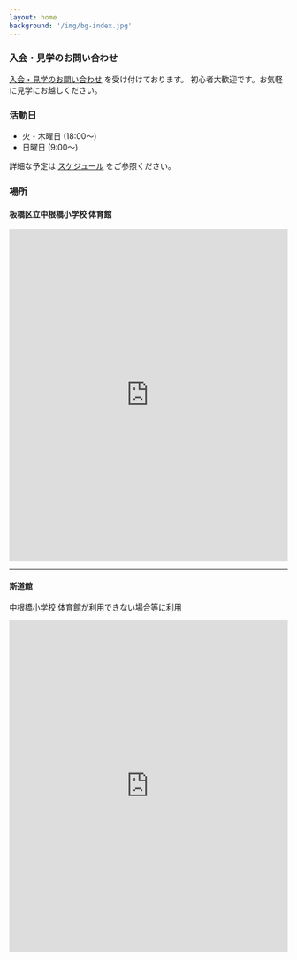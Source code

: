 ```yaml
---
layout: home
background: '/img/bg-index.jpg'
---
```


### 入会・見学のお問い合わせ

[入会・見学のお問い合わせ](contact) を受け付けております。
初心者大歓迎です。お気軽に見学にお越しください。


### 活動日

* 火・木曜日 (18:00〜)
* 日曜日 (9:00〜)

詳細な予定は [スケジュール](schedule) をご参照ください。

### 場所

#### 板橋区立中根橋小学校 体育館

<iframe src="https://www.google.com/maps/embed?pb=!1m18!1m12!1m3!1d3237.831170690722!2d139.69913641929628!3d35.7549541907433!2m3!1f0!2f0!3f0!3m2!1i1024!2i768!4f13.1!3m3!1m2!1s0x601892c8ab701d39%3A0xf26b1735e1afde7!2z5p2_5qmL5Yy656uL5Lit5qC55qmL5bCP5a2m5qCh!5e0!3m2!1sja!2sjp!4v1746616356741!5m2!1sja!2sjp" width="100%" height="600" style="border:0;" allowfullscreen="" loading="lazy" referrerpolicy="no-referrer-when-downgrade"></iframe>

---- 

#### 斯道館

中根橋小学校 体育館が利用できない場合等に利用

<iframe src="https://www.google.com/maps/embed?pb=!1m18!1m12!1m3!1d3237.8295061174285!2d139.6964406!3d35.754995099999995!2m3!1f0!2f0!3f0!3m2!1i1024!2i768!4f13.1!3m3!1m2!1s0x60189372ef71558b%3A0xc990669e65edb5cc!2z5pav6YGT6aSo!5e0!3m2!1sja!2sjp!4v1746786586233!5m2!1sja!2sjp" width="100%" height="600" style="border:0;" allowfullscreen="" loading="lazy" referrerpolicy="no-referrer-when-downgrade"></iframe>


